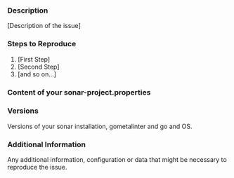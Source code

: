 ### Description

[Description of the issue]

### Steps to Reproduce

1. [First Step]
2. [Second Step]
3. [and so on...]

### Content of your sonar-project.properties

### Versions

Versions of your sonar installation, gometalinter and go and OS.

### Additional Information

Any additional information, configuration or data that might be necessary to reproduce the issue.
